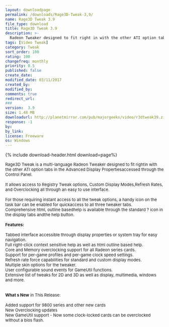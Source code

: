 ```yaml
---
layout: downloadpage
permalink: /downloads/Rage3D-Tweak-3,9/
name: Rage3D Tweak 3.9
file_type: download
title: Rage3D Tweak 3.9
description: >-
  Radeon Tweaker designed to fit right in with the other ATI option tabs
tags: [Video Tweak]
category: Tweak
sort_order: 100
rating: 100
changefreq: monthly
priority: 0.5
published: false
create_date: 
modified_date: 03/11/2017
created_by: 
modified_by: 
comments: true
redirect_url: 
### 
version:  3.9
size: 1.48 MB
downloadurl: http://planetmirror.com/pub/majorgeeks/video/r3dtweak39.zip
response: -1
by: 
by_link: 
license: Freeware
os: Windows
---
```


{% include download-header.html download=page%}

<p style="fix-download-text !important">
<p><font size="2"><p>Rage3D Tweak is a multi-language Radeon Tweaker designed to fit rightin with the other ATI option tabs in the Advanced Display Propertiesaccessed through the Control Panel.<br />
<br />
It allows access to Registry Tweak options, Custom Display Modes,Refresh Rates, and Overclocking all through an easy to use interface.<br />
<br />
For those requiring instant access to all the tweak options, a handy icon on the task bar can be enabled for quickaccess to all three tweaker tabs. Comprehensive html, outline basedhelp is available through the standard ? icon in the display tabs andthe help button. <br />
<br />
<span class="articleDetailsLink"><strong>Features:</strong></span><br />
<br />
Tabbed interface accessible through display properties or system tray for easy navigation. <br />
Full right-click context sensitive help as well as html outline based help. <br />
Core and Memory overclocking support for all Radeon series cards. <br />
Support for per-game profiles and per-game clock speed settings. <br />
Refresh rate force capabilities for standard and custom display modes. <br />
Multiple skin options for the tweaker. <br />
User configurable sound events for GameUtil functions. <br />
Extensive list of tweaks for 2D and 3D as well as display, multimedia, windows and more.<br />
<br />
<br />
<strong>What s New</strong> in This Release:<br />
<br />
Added support for 9800 series and other new cards <br />
New Overclocking updates <br />
New GameUtil support - Now some clock-locked cards can be overclocked without a bios flash.</p></p></p>
